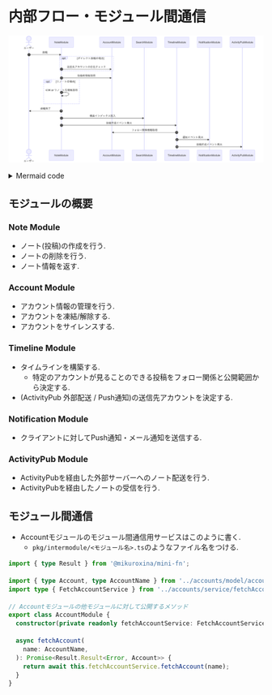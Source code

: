 # 内部フロー・モジュール間通信

![モジュール間通信を示す Mermaid ダイアグラム](./image/mermaid/module-mermaid.png)

<details>

<summary>Mermaid code</summary>

```mermaid
sequenceDiagram
autonumber
actor ユーザー

ユーザー ->> NoteModule: 投稿

opt ダイレクト投稿の場合
	NoteModule ->> AccountModule: 送信先アカウントの存在チェック
end

NoteModule ->> AccountModule: 投稿者情報取得

opt リノートの場合
	NoteModule ->> NoteModule: 引用 or リノート先情報取得
end

NoteModule ->> ユーザー: 投稿完了

NoteModule ->> SearchModule: 検索インデックス投入
NoteModule ->> TimelineModule: 投稿作成イベント発火
TimelineModule ->> AccountModule: フォロー関係情報取得
TimelineModule ->> NotificationModule:通知イベント発火
TimelineModule ->> ActivityPubModule: 投稿作成イベント発火
```

</details>

## モジュールの概要

### Note Module

- ノート(投稿)の作成を行う.
- ノートの削除を行う.
- ノート情報を返す.

### Account Module

- アカウント情報の管理を行う.
- アカウントを凍結/解除する.
- アカウントをサイレンスする.

### Timeline Module

- タイムラインを構築する.
  - 特定のアカウントが見ることのできる投稿をフォロー関係と公開範囲から決定する.
- (ActivityPub 外部配送 / Push通知)の送信先アカウントを決定する.

### Notification Module

- クライアントに対してPush通知・メール通知を送信する.

### ActivityPub Module

- ActivityPubを経由した外部サーバーへのノート配送を行う.
- ActivityPubを経由したノートの受信を行う.

## モジュール間通信

- Accountモジュールのモジュール間通信用サービスはこのように書く.
  - `pkg/intermodule/<モジュール名>.ts`のようなファイル名をつける.

```ts
import { type Result } from '@mikuroxina/mini-fn';

import { type Account, type AccountName } from '../accounts/model/account.js';
import type { FetchAccountService } from '../accounts/service/fetchAccount.js';

// Accountモジュールの他モジュールに対して公開するメソッド
export class AccountModule {
  constructor(private readonly fetchAccountService: FetchAccountService) {}

  async fetchAccount(
    name: AccountName,
  ): Promise<Result.Result<Error, Account>> {
    return await this.fetchAccountService.fetchAccount(name);
  }
}

```

